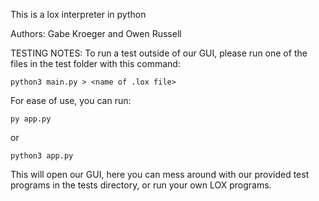 This is a lox interpreter in python

Authors: Gabe Kroeger and Owen Russell

TESTING NOTES:
To run a test outside of our GUI, please run one of the files in the test folder with this command:

    python3 main.py > <name of .lox file>

For ease of use, you can run:

    py app.py

or

    python3 app.py

This will open our GUI, here you can mess around with our provided test programs in the tests directory, or run your own LOX programs.

